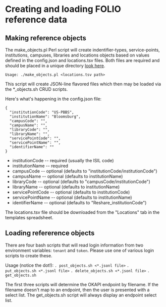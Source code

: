 # Creating and loading FOLIO reference data

## Making reference objects

The make_objects.pl Perl script will create indentifier-types, service-points, institutions, campuses, libraries and locations objects based on 
values defined in the config.json and locations.tsv files.   Both files are required and should be placed in a unique directory [look here](/palci/inventory-reference-data/bloomsburg).

`Usage: ./make_objects.pl <locations.tsv path>`

This script will create JSON-line flavored files which then may be loaded via the *_objects.sh CRUD scripts.

Here's what's happening in the config.json file:

```
{
  "institutionCode": "US-PBBS",
  "institutionName": "Bloomsburg",
  "campusCode": "",
  "campusName": "",
  "libraryCode": "",
  "libraryName": "",
  "servicePointCode": "",
  "servicePointName": "",
  "identifierName": ""
}
```
* institutionCode -- required (usually the ISIL code)
* institutionName -- required
* campusCode -- optional (defaults to "institutionCode/institutionCode")
* campusName -- optional (defaults to institutionName)
* libraryCode -- optional (defaults to "campusCode/institutionCode")
* libraryName -- optional (defaults to institutionName)
* servicePointCode -- optional (defaults to institutionCode)
* servicePointName -- optional (defaults to institutionName)
* identifierName -- optional (defaults to "Reshare_institutionCode")

The locations.tsv file should be downloaded from the "Locations" tab in the templates spreadsheet.

## Loading refererence objects

There are four bash scripts that will read login information from two environment variables: `tenant` and `token`.  Please use one of various login scripts to create these.  

Usage (notice the dot!):
`. post_objects.sh <*.jsonl file>`
`. put_objects.sh <*.jsonl file>`
`. delete_objects.sh <*.jsonl file>`
`. get_objects.sh`

The first three scripts will determine the OKAPI endpoint by filename.  If the filename doesn't map to an endpoint, then the user is presented with a select list.  The get_objects.sh script will always display an endpoint select list.